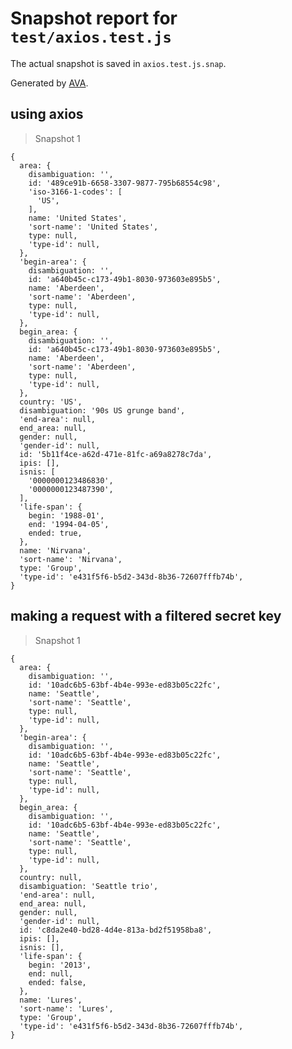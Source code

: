 # Snapshot report for `test/axios.test.js`

The actual snapshot is saved in `axios.test.js.snap`.

Generated by [AVA](https://avajs.dev).

## using axios

> Snapshot 1

    {
      area: {
        disambiguation: '',
        id: '489ce91b-6658-3307-9877-795b68554c98',
        'iso-3166-1-codes': [
          'US',
        ],
        name: 'United States',
        'sort-name': 'United States',
        type: null,
        'type-id': null,
      },
      'begin-area': {
        disambiguation: '',
        id: 'a640b45c-c173-49b1-8030-973603e895b5',
        name: 'Aberdeen',
        'sort-name': 'Aberdeen',
        type: null,
        'type-id': null,
      },
      begin_area: {
        disambiguation: '',
        id: 'a640b45c-c173-49b1-8030-973603e895b5',
        name: 'Aberdeen',
        'sort-name': 'Aberdeen',
        type: null,
        'type-id': null,
      },
      country: 'US',
      disambiguation: '90s US grunge band',
      'end-area': null,
      end_area: null,
      gender: null,
      'gender-id': null,
      id: '5b11f4ce-a62d-471e-81fc-a69a8278c7da',
      ipis: [],
      isnis: [
        '0000000123486830',
        '0000000123487390',
      ],
      'life-span': {
        begin: '1988-01',
        end: '1994-04-05',
        ended: true,
      },
      name: 'Nirvana',
      'sort-name': 'Nirvana',
      type: 'Group',
      'type-id': 'e431f5f6-b5d2-343d-8b36-72607fffb74b',
    }

## making a request with a filtered secret key

> Snapshot 1

    {
      area: {
        disambiguation: '',
        id: '10adc6b5-63bf-4b4e-993e-ed83b05c22fc',
        name: 'Seattle',
        'sort-name': 'Seattle',
        type: null,
        'type-id': null,
      },
      'begin-area': {
        disambiguation: '',
        id: '10adc6b5-63bf-4b4e-993e-ed83b05c22fc',
        name: 'Seattle',
        'sort-name': 'Seattle',
        type: null,
        'type-id': null,
      },
      begin_area: {
        disambiguation: '',
        id: '10adc6b5-63bf-4b4e-993e-ed83b05c22fc',
        name: 'Seattle',
        'sort-name': 'Seattle',
        type: null,
        'type-id': null,
      },
      country: null,
      disambiguation: 'Seattle trio',
      'end-area': null,
      end_area: null,
      gender: null,
      'gender-id': null,
      id: 'c8da2e40-bd28-4d4e-813a-bd2f51958ba8',
      ipis: [],
      isnis: [],
      'life-span': {
        begin: '2013',
        end: null,
        ended: false,
      },
      name: 'Lures',
      'sort-name': 'Lures',
      type: 'Group',
      'type-id': 'e431f5f6-b5d2-343d-8b36-72607fffb74b',
    }
